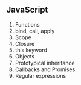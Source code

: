 ## JavaScript

1. Functions
2. bind, call, apply
3. Scope
4. Closure
5. this keyword
6. Objects
7. Prototypical inheritance
8. Callbacks and Promises
9. Regular expressions
